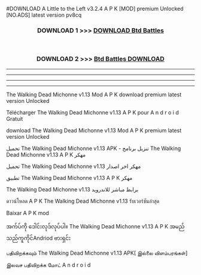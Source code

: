 #DOWNLOAD A Little to the Left v3.2.4 A P K [MOD] premium Unlocked [NO.ADS] latest version pv8cq 



<div align="center">

<h3>DOWNLOAD 1 >>> <a href="https://getmod1.web.app/?judule=Btd Battles">DOWNLOAD Btd Battles</a></h3><br>

<h3>DOWNLOAD 2 >>> <a href="https://getmod1.web.app/?judule=Btd Battles">Btd Battles DOWNLOAD </a></h3>

</div>


----------------------------------------------------------

----------------------------------------------------------

----------------------------------------------------------

----------------------------------------------------------


The Walking Dead Michonne v1.13 Mod A P K download premium latest version Unlocked

Télécharger  The Walking Dead Michonne v1.13 A P K pour A n d r o i d Gratuit

download The Walking Dead Michonne v1.13 Mod A P K premium latest version Unlocked

تحميل The Walking Dead Michonne v1.13 APK - تنزيل برنامج The Walking Dead Michonne v1.13 A P K مهكر

تحميل The Walking Dead Michonne v1.13 مهكر اخر اصدار

تطبيق The Walking Dead Michonne v1.13 A P K مهكر

The Walking Dead Michonne v1.13 برابط مباشر للاندرويد

ดาวน์โหลด A P K The Walking Dead Michonne v1.13 รับเวอร์ชันล่าสุด

Baixar A P K mod

အက်ပ်ကို ဒေါင်းလုဒ်လုပ်ပါ။ The Walking Dead Michonne v1.13 A P K အမည်သည်ကူကိုင်Andriod ဗားရှင်း

பதிவிறக்கவும் The Walking Dead Michonne v1.13 APK[ இல்லை விளம்பரங்கள்] 
 
இலவச பதிவிறக்க மோட் A n d r o i d



